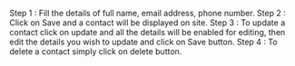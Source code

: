 Step 1 : Fill the details of full name, email address, phone number.
Step 2 : Click on Save and a contact will be displayed on site.
Step 3 : To update a contact click on update and all the details will be enabled for editing, then edit the details you wish to update and click on Save button.
Step 4 : To delete a contact simply click on delete button.
